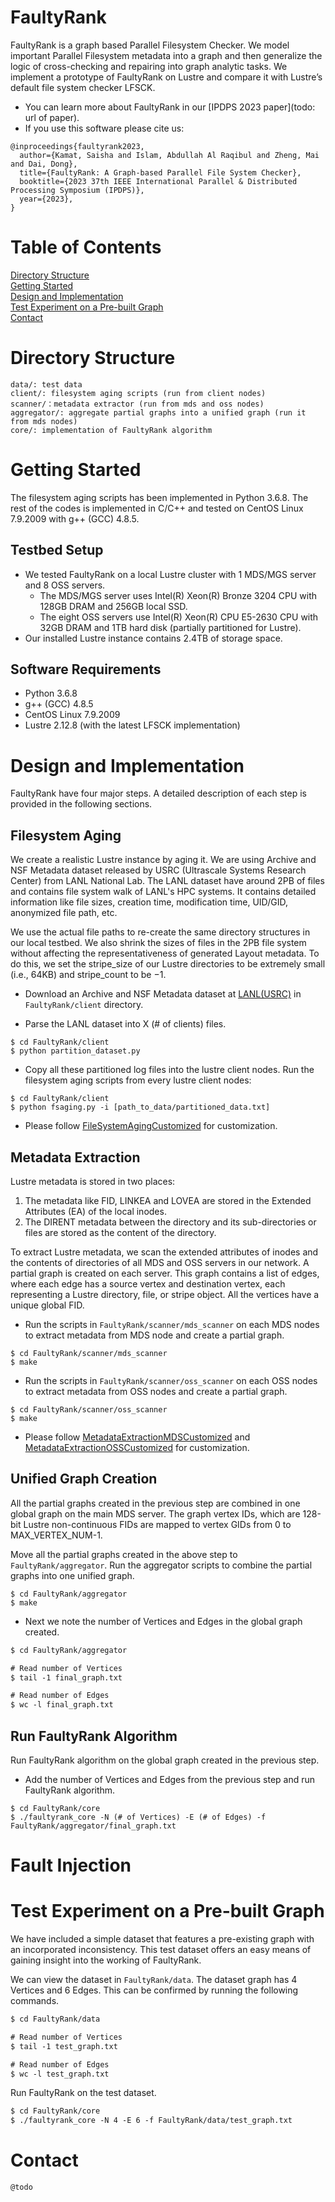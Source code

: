 # FaultyRank

FaultyRank is a graph based Parallel Filesystem Checker. We model important Parallel Filesystem metadata into a graph and then generalize the logic of cross-checking and repairing into graph analytic tasks.
We implement a prototype of FaultyRank on Lustre and compare it with Lustre’s default file system checker LFSCK.

- You can learn more about FaultyRank in our [IPDPS 2023 paper](todo: url of paper).
- If you use this software please cite us:

```
@inproceedings{faultyrank2023,
  author={Kamat, Saisha and Islam, Abdullah Al Raqibul and Zheng, Mai  and Dai, Dong},
  title={FaultyRank: A Graph-based Parallel File System Checker},
  booktitle={2023 37th IEEE International Parallel & Distributed Processing Symposium (IPDPS)},
  year={2023},
}
```

# Table of Contents
[Directory Structure](https://github.com/SaishaKamat/Git_Personal/tree/master/FaultyRank_Personal#directory-structure)  
[Getting Started](https://github.com/SaishaKamat/Git_Personal/tree/master/FaultyRank_Personal#getting-started)  
[Design and Implementation](https://github.com/SaishaKamat/Git_Personal/tree/master/FaultyRank_Personal#design-and-implementation)  
[Test Experiment on a Pre-built Graph](https://github.com/SaishaKamat/Git_Personal/tree/master/FaultyRank_Personal#test-experiment-on-a-pre-built-graph)  
[Contact](https://github.com/SaishaKamat/Git_Personal/tree/master/FaultyRank_Personal#contact)

# Directory Structure

```
data/: test data
client/: filesystem aging scripts (run from client nodes)
scanner/：metadata extractor (run from mds and oss nodes)
aggregator/: aggregate partial graphs into a unified graph (run it from mds nodes)
core/: implementation of FaultyRank algorithm
```

# Getting Started

The filesystem aging scripts has been implemented in Python 3.6.8. The rest of the codes is implemented in C/C++ and tested on CentOS Linux 7.9.2009 with g++ (GCC)  4.8.5.

## Testbed Setup
- We tested FaultyRank on a local Lustre cluster with 1 MDS/MGS server and 8 OSS servers.
  - The MDS/MGS server uses Intel(R) Xeon(R) Bronze 3204 CPU with 128GB DRAM and 256GB local SSD.
  - The eight OSS servers use Intel(R) Xeon(R) CPU E5-2630 CPU with 32GB DRAM and 1TB hard disk (partially partitioned for Lustre).
- Our installed Lustre instance contains 2.4TB of storage space.

## Software Requirements
- Python 3.6.8
- g++ (GCC) 4.8.5
- CentOS Linux 7.9.2009
- Lustre 2.12.8 (with the latest LFSCK implementation)

# Design and Implementation
FaultyRank have four major steps. A detailed description of each step is provided in the following sections.

## Filesystem Aging
We create a realistic Lustre instance by aging it. We are using Archive and NSF Metadata dataset released by USRC (Ultrascale Systems Research Center) from LANL National Lab.
The LANL dataset have around 2PB of files and contains  file system walk of LANL's HPC systems. It contains detailed information like file sizes, creation time, modification time, UID/GID, anonymized file path, etc.

We use the actual file paths to re-create the same directory structures in our local testbed. We also shrink the sizes of files in the 2PB file system without affecting the representativeness of generated Layout metadata. To do this, we set the stripe_size of our Lustre directories to be extremely small (i.e., 64KB) and stripe_count to be −1.

- Download an Archive and NSF Metadata dataset at [LANL(USRC)](https://usrc.lanl.gov/ds-storage-data.php) in `FaultyRank/client` directory.

- Parse the LANL dataset into X (# of clients) files.

```
$ cd FaultyRank/client
$ python partition_dataset.py
```

- Copy all these partitioned log files into the lustre client nodes. Run the filesystem aging scripts from every lustre client nodes:

```
$ cd FaultyRank/client
$ python fsaging.py -i [path_to_data/partitioned_data.txt]
```

- Please follow [FileSystemAgingCustomized](https://github.com/DIR-LAB/FaultyRank/blob/main/client/README.md) for customization.

## Metadata Extraction
Lustre metadata is stored in two places:
1) The metadata like FID, LINKEA and LOVEA are stored in the Extended Attributes (EA) of the local inodes.
2) The DIRENT metadata between the directory and its sub-directories or files are stored as the content of the directory.

To extract Lustre metadata, we scan the extended attributes of inodes and the contents of directories of all MDS and OSS servers in our network. A partial graph is created on each server.
This graph contains a list of edges, where each edge has a source vertex and destination vertex, each representing a Lustre directory, file, or stripe object. All the vertices have a unique global FID.

- Run the scripts in `FaultyRank/scanner/mds_scanner` on each MDS nodes to extract metadata from MDS node and create a partial graph.

```
$ cd FaultyRank/scanner/mds_scanner
$ make
```

- Run the scripts in `FaultyRank/scanner/oss_scanner` on each OSS nodes to extract metadata from OSS nodes and create a partial graph.

```
$ cd FaultyRank/scanner/oss_scanner
$ make
```

- Please follow [MetadataExtractionMDSCustomized](https://github.com/DIR-LAB/FaultyRank/tree/main/scanner/mds_scanner#readme) and [MetadataExtractionOSSCustomized](https://github.com/DIR-LAB/FaultyRank/blob/main/scanner/oss_scanner/README.md) for customization.

## Unified Graph Creation
All the partial graphs created in the previous step are combined in one global graph on the main MDS server. The graph vertex IDs, which are 128-bit Lustre non-continuous FIDs are mapped to vertex GIDs from 0 to MAX_VERTEX_NUM-1.

Move all the partial graphs created in the above step to `FaultyRank/aggregator`. Run the aggregator scripts to combine the partial graphs into one unified graph.

```
$ cd FaultyRank/aggregator
$ make
```

- Next we note the number of Vertices and Edges in the global graph created.

``` diff
$ cd FaultyRank/aggregator

# Read number of Vertices
$ tail -1 final_graph.txt

# Read number of Edges
$ wc -l final_graph.txt
```

## Run FaultyRank Algorithm
Run FaultyRank algorithm on the global graph created in the previous step.

- Add the number of Vertices and Edges from the previous step and run FaultyRank algorithm.

```
$ cd FaultyRank/core
$ ./faultyrank_core -N (# of Vertices) -E (# of Edges) -f FaultyRank/aggregator/final_graph.txt
```

# Fault Injection


# Test Experiment on a Pre-built Graph
We have included a simple dataset that features a pre-existing graph with an incorporated inconsistency. This test dataset offers an easy means of gaining insight into the working of FaultyRank.

We can view the dataset in `FaultyRank/data`. The dataset graph has 4 Vertices and 6 Edges. This can be confirmed by running the following commands.

``` diff
$ cd FaultyRank/data

# Read number of Vertices
$ tail -1 test_graph.txt

# Read number of Edges
$ wc -l test_graph.txt
```

Run FaultyRank on the test dataset.

``` diff
$ cd FaultyRank/core
$ ./faultyrank_core -N 4 -E 6 -f FaultyRank/data/test_graph.txt
```

# Contact
`@todo`







